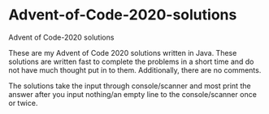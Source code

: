 # Advent-of-Code-2020-solutions
Advent of Code-2020 solutions

These are my Advent of Code 2020 solutions written in Java. These solutions are written fast to complete the problems in a short time and do not have much thought put in to them. Additionally, there are no comments.

The solutions take the input through console/scanner and most print the answer after you input nothing/an empty line to the console/scanner once or twice.
